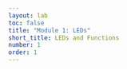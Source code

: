```yaml
---
layout: lab
toc: false
title: "Module 1: LEDs"
short_title: LEDs and Functions
number: 1
order: 1
---
```

